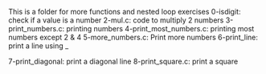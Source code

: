 This is a folder for more functions and nested loop exercises
0-isdigit: check if a value is a number
2-mul.c: code to multiply 2 numbers
3-print_numbers.c: printing numbers
4-print_most_numbers.c: printing most numbers except 2 & 4
5-more_numbers.c: Print more numbers
6-print_line: print a line using _

7-print_diagonal: print a diagonal line 
8-print_square.c: print a square
